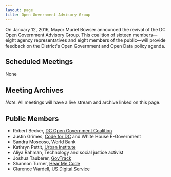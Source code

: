 ```yaml
---
layout: page
title: Open Government Advisory Group
---
```


On January 12, 2016, Mayor Muriel Bowser announced the revival of the DC Open Government Advisory Group. This coalition of sixteen members—eight  agency representatives and eight members of the public—will provide feedback on the District's Open Government and Open Data policy agenda.

## Scheduled Meetings

None

## Meeting Archives

*Note*: All meetings will have a live stream and archive linked on this page.

## Public Members

* Robert Becker, [DC Open Government Coalition](http://www.dcogc.org/)
* Justin Grimes, [Code for DC](http://codefordc.org/) and White House E-Government
* Sandra Moscoso, World Bank
* Kathryn Pettit, [Urban Institute](http://www.urban.org/)
* Aliya Rahman, Technology and social justice activist
* Joshua Tauberer, [GovTrack](https://www.govtrack.us/)
* Shannon Turner, [Hear Me Code](http://hearmecode.com/)
* Clarence Wardell, [US Digital Service](https://www.whitehouse.gov/digital/united-states-digital-service)
